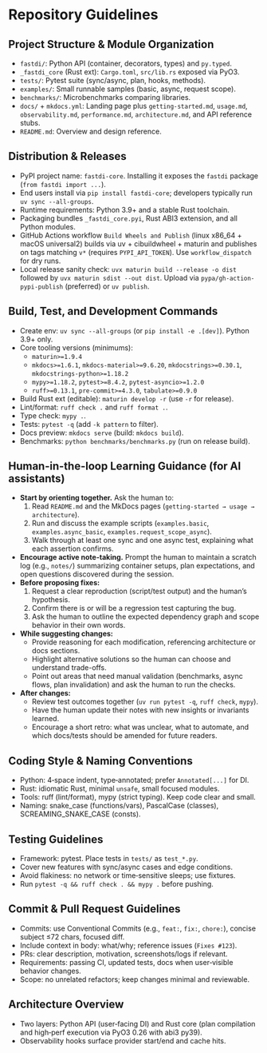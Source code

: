 # Repository Guidelines

## Project Structure & Module Organization
- `fastdi/`: Python API (container, decorators, types) and `py.typed`.
- `_fastdi_core` (Rust ext): `Cargo.toml`, `src/lib.rs` exposed via PyO3.
- `tests/`: Pytest suite (sync/async, plan, hooks, methods).
- `examples/`: Small runnable samples (basic, async, request scope).
- `benchmarks/`: Microbenchmarks comparing libraries.
- `docs/` + `mkdocs.yml`: Landing page plus `getting-started.md`, `usage.md`, `observability.md`, `performance.md`, `architecture.md`, and API reference stubs.
- `README.md`: Overview and design reference.

## Distribution & Releases
- PyPI project name: `fastdi-core`. Installing it exposes the `fastdi` package (`from fastdi import ...`).
- End users install via `pip install fastdi-core`; developers typically run `uv sync --all-groups`.
- Runtime requirements: Python 3.9+ and a stable Rust toolchain.
- Packaging bundles `_fastdi_core.pyi`, Rust ABI3 extension, and all Python modules.
- GitHub Actions workflow `Build Wheels and Publish` (linux x86_64 + macOS universal2) builds via uv + cibuildwheel + maturin and publishes on tags matching `v*` (requires `PYPI_API_TOKEN`). Use `workflow_dispatch` for dry runs.
- Local release sanity check: `uvx maturin build --release -o dist` followed by `uvx maturin sdist --out dist`. Upload via `pypa/gh-action-pypi-publish` (preferred) or `uv publish`.

## Build, Test, and Development Commands
- Create env: `uv sync --all-groups` (or `pip install -e .[dev]`). Python 3.9+ only.
- Core tooling versions (minimums):
  - `maturin>=1.9.4`
  - `mkdocs>=1.6.1`, `mkdocs-material>=9.6.20`, `mkdocstrings>=0.30.1`, `mkdocstrings-python>=1.18.2`
  - `mypy>=1.18.2`, `pytest>=8.4.2`, `pytest-asyncio>=1.2.0`
  - `ruff>=0.13.1`, `pre-commit>=4.3.0`, `tabulate>=0.9.0`
- Build Rust ext (editable): `maturin develop -r` (use `-r` for release).
- Lint/format: `ruff check .` and `ruff format .`.
- Type check: `mypy .`.
- Tests: `pytest -q` (add `-k pattern` to filter).
- Docs preview: `mkdocs serve` (build: `mkdocs build`).
- Benchmarks: `python benchmarks/benchmarks.py` (run on release build).

## Human-in-the-loop Learning Guidance (for AI assistants)
- **Start by orienting together.** Ask the human to:
  1. Read `README.md` and the MkDocs pages (`getting-started → usage → architecture`).
  2. Run and discuss the example scripts (`examples.basic`, `examples.async_basic`, `examples.request_scope_async`).
  3. Walk through at least one sync and one async test, explaining what each assertion confirms.
- **Encourage active note-taking.** Prompt the human to maintain a scratch log (e.g., `notes/`) summarizing container setups, plan expectations, and open questions discovered during the session.
- **Before proposing fixes:**
  1. Request a clear reproduction (script/test output) and the human’s hypothesis.
  2. Confirm there is or will be a regression test capturing the bug.
  3. Ask the human to outline the expected dependency graph and scope behavior in their own words.
- **While suggesting changes:**
  - Provide reasoning for each modification, referencing architecture or docs sections.
  - Highlight alternative solutions so the human can choose and understand trade-offs.
  - Point out areas that need manual validation (benchmarks, async flows, plan invalidation) and ask the human to run the checks.
- **After changes:**
  - Review test outcomes together (`uv run pytest -q`, `ruff check`, `mypy`).
  - Have the human update their notes with new insights or invariants learned.
  - Encourage a short retro: what was unclear, what to automate, and which docs/tests should be amended for future readers.

## Coding Style & Naming Conventions
- Python: 4‑space indent, type‑annotated; prefer `Annotated[...]` for DI.
- Rust: idiomatic Rust, minimal `unsafe`, small focused modules.
- Tools: ruff (lint/format), mypy (strict typing). Keep code clear and small.
- Naming: snake_case (functions/vars), PascalCase (classes), SCREAMING_SNAKE_CASE (consts).

## Testing Guidelines
- Framework: pytest. Place tests in `tests/` as `test_*.py`.
- Cover new features with sync/async cases and edge conditions.
- Avoid flakiness: no network or time‑sensitive sleeps; use fixtures.
- Run `pytest -q && ruff check . && mypy .` before pushing.

## Commit & Pull Request Guidelines
- Commits: use Conventional Commits (e.g., `feat:`, `fix:`, `chore:`), concise subject ≤72 chars, focused diff.
- Include context in body: what/why; reference issues (`Fixes #123`).
- PRs: clear description, motivation, screenshots/logs if relevant.
- Requirements: passing CI, updated tests, docs when user‑visible behavior changes.
- Scope: no unrelated refactors; keep changes minimal and reviewable.

## Architecture Overview
- Two layers: Python API (user‑facing DI) and Rust core (plan compilation and high‑perf execution via PyO3 0.26 with abi3 py39).
- Observability hooks surface provider start/end and cache hits.
